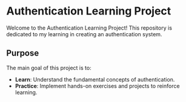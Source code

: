 # Authentication Learning Project

Welcome to the Authentication Learning Project! This repository is dedicated to my learning in creating an authentication system.


## Purpose

The main goal of this project is to:

- **Learn**: Understand the fundamental concepts of authentication.
- **Practice**: Implement hands-on exercises and projects to reinforce learning.


